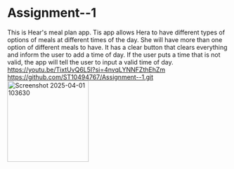 # Assignment--1
This is Hear's meal plan app. Tis app allows Hera to have different types of options of meals at different times of the day. She will have more than one option of different meals to have. It has a clear button that clears everything and inform the user to add a time of day. If the user puts a time that is not valid, the app will tell the user to input a valid time of day.
https://youtu.be/TixtUvQ6L5I?si=4nvqLYNNFZthEhZm
https://github.com/ST10494767/Assignment--1.git
<img width="185" alt="Screenshot 2025-04-01 103630" src="https://github.com/user-attachments/assets/848465c9-f481-45a5-a301-1dc6f1d432f2" />
